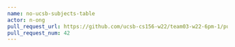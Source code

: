 ```yaml
---
name: no-ucsb-subjects-table
actor: n-ong
pull_request_url: https://github.com/ucsb-cs156-w22/team03-w22-6pm-1/pull/42
pull_request_num: 42
---
```

